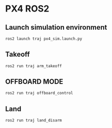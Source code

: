 # PX4 ROS2


## Launch simulation environment

```bash
ros2 launch traj px4_sim.launch.py
```

## Takeoff

```bash
ros2 run traj arm_takeoff
```

## OFFBOARD MODE

```bash
ros2 run traj offboard_control
```

## Land

```bash
ros2 run traj land_disarm
```